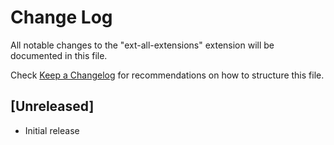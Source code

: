 # Change Log

All notable changes to the "ext-all-extensions" extension will be documented in this file.

Check [Keep a Changelog](http://keepachangelog.com/) for recommendations on how to structure this file.

## [Unreleased]

- Initial release